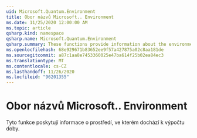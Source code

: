 ```yaml
---
uid: Microsoft.Quantum.Environment
title: Obor názvů Microsoft.. Environment
ms.date: 11/25/2020 12:00:00 AM
ms.topic: article
qsharp.kind: namespace
qsharp.name: Microsoft.Quantum.Environment
qsharp.summary: These functions provide information about the environment in which the quantum computation is occuring.
ms.openlocfilehash: 68e929671b83652ee9f57a427875a02c8aa181de
ms.sourcegitcommit: a87c1aa8e7453360025e47ba614f25b02ea84ec3
ms.translationtype: MT
ms.contentlocale: cs-CZ
ms.lasthandoff: 11/26/2020
ms.locfileid: "96201355"
---
```

# <a name="microsoftquantumenvironment-namespace"></a>Obor názvů Microsoft.. Environment

Tyto funkce poskytují informace o prostředí, ve kterém dochází k výpočtu doby.

